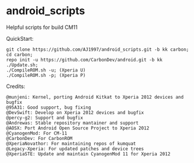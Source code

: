 android_scripts
===============

Helpful scripts for build CM11

QuickStart:

    git clone https://github.com/AJ1997/android_scripts.git -b kk carbon;
    cd carbon;
    repo init -u https://github.com/CarbonDev/android.git -b kk
    ./Update.sh;
    ./CompileROM.sh -u; (Xperia U)
    ./CompileROM.sh -p; (Xperia P)   

Credits:
    
    @munjeni: Kernel, porting Android Kitkat to Xperia 2012 devices and bugfix
    @95A31: Good support, bug fixing
    @DevSwift: Develop on Xperia 2012 devices and bugfix
    @percy-g2: Support and bugfix
    @Andrewas: Stable repository mantainer and support
    @AOSX: Port Android Open Source Project to Xperia 2012
    @CyanogenMod: For CM-11
    @CarbonDev: For CarbonROM
    @XperiaNovathor: For maintaining repos of kumquat
    @Legacy-Xperia: For updated patches and device trees
    @XperiaSTE: Update and maintain CyanogenMod 11 for Xperia 2012
